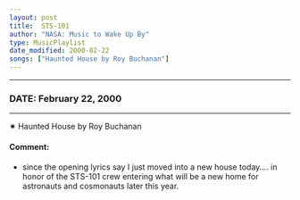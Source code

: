 ```yaml
---
layout: post
title:  STS-101
author: "NASA: Music to Wake Up By"
type: MusicPlaylist
date_modified: 2000-02-22
songs: ["Haunted House by Roy Buchanan"]
---
```


----
### DATE: February 22, 2000
----
✷ Haunted House by Roy Buchanan

#### Comment:
* since the opening lyrics say I just moved into a new house today.... in honor of the STS-101 crew entering what will be a new home for astronauts and cosmonauts later this year.



<br/>
<center>
	<a target="_blank"
	   href="https://twitter.com/intent/tweet?hashtags=Space,NASA,Playlist,NASAWakeupCalls,SpaceProgram&text={{ page.author}}, '{{ page.songs.first }}' {{ page.title }}, {{ page.date | date: '%B %d, %Y' }}. {{ site.url }}{{ page.url }} @nasawakeupcalls">
	   <i class="fab fa-twitter" alt="Tweet this page" style="font-size: 1.3em;"></i>
	</a>
	&nbsp; 	<i class="fas fa-user-astronaut" style="font-size: 1.5em;"></i> &nbsp;
    <a type="amzn" search="'Haunted House by Roy Buchanan'" category="popular music">
        <i class="fab fa-amazon" style="font-size: 1.3em;"></i>
    </a>
</center>
